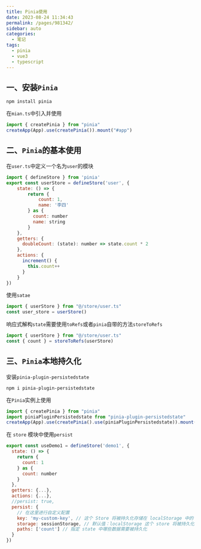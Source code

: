 ```yaml
---
title: Pinia使用
date: 2023-08-24 11:34:43
permalink: /pages/981342/
sidebar: auto
categories:
  - 笔记
tags:
  - pinia
  - vue3
  - typescript
---
```


## 一、安装`Pinia`

```
npm install pinia
```

在`mian.ts`中引入并使用

```js
import { createPinia } from "pinia"
createApp(App).use(createPinia()).mount("#app")
```

## 二、`Pinia`的基本使用

在`user.ts`中定义一个名为`user`的模块

```js
import { defineStore } from 'pinia'
export const userStore = defineStore('user', {
    state: () => {
        return {
            count: 1,
            name: '李四'
        } as {
          count: number
          name: string
        }
    },
    getters: {
      doubleCount: (state): number => state.count * 2
    },
    actions: {
      increment() {
        this.count++
      }
    }
})
```

使用`satae`

```js
import { userStore } from "@/store/user.ts"
const user_store = userStore()
```

响应式解构`state`需要使用`toRefs`或者`pinia`自带的方法`storeToRefs`

```js
import { userStore } from "@/store/user.ts"
const { count } = storeToRefs(userStore)
```

## 三、`Pinia`本地持久化

安装`pinia-plugin-persistedstate`

```
npm i pinia-plugin-persistedstate
```

在`Pinia`实例上使用

```js
import { createPinia } from "pinia"
import piniaPluginPersistedstate from "pinia-plugin-persistedstate"
createApp(App).use(createPinia().use(piniaPluginPersistedstate)).mount("#app")
```

在 `store` 模块中使用`persist`

```js
export const useDemo1 = defineStore('demo1', {
  state: () => {
    return {
      count: 1
    } as {
      count: number
    }
  },
  getters: {...},
  actions: {...},
  //persist: true,
  persist: {
    // 在这里进行自定义配置
    key: 'my-custom-key', // 这个 Store 将被持久化存储在 localStorage 中的 my-custom-key key 中
    storage: sessionStorage, // 默认值：localStorage 这个 store 将被持久化存储在 sessionStorage中
    paths: ['count'] // 指定 state 中哪些数据需要被持久化
  }
})
```
